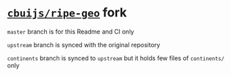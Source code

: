 # [`cbuijs/ripe-geo`](https://github.com/cbuijs/ripe-geo) fork

`master` branch is for this Readme and CI only

`upstream` branch is synced with the original repository

`continents` branch is synced to `upstream` but it holds few files of `continents/` only
